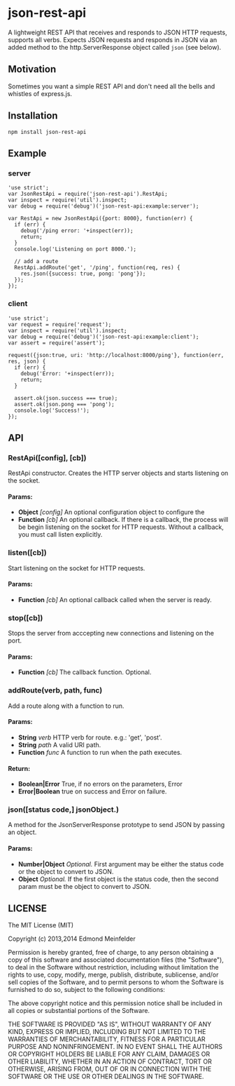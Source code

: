json-rest-api
=============
A lightweight REST API that receives and responds to JSON HTTP requests,
supports all verbs. Expects JSON requests and responds in JSON via an added
method to the http.ServerResponse object called `json` (see below).

## Motivation
Sometimes you want a simple REST API and don't need all the bells and whistles
of express.js.

## Installation

    npm install json-rest-api

## Example

### server

    'use strict';
    var JsonRestApi = require('json-rest-api').RestApi;
    var inspect = require('util').inspect;
    var debug = require('debug')('json-rest-api:example:server');

    var RestApi = new JsonRestApi({port: 8000}, function(err) {
      if (err) {
        debug('/ping error: '+inspect(err));
        return;
      }
      console.log('Listening on port 8000.');

      // add a route
      RestApi.addRoute('get', '/ping', function(req, res) {
        res.json({success: true, pong: 'pong'});
      });
    });

### client

    'use strict';
    var request = require('request');
    var inspect = require('util').inspect;
    var debug = require('debug')('json-rest-api:example:client');
    var assert = require('assert');

    request({json:true, uri: 'http://localhost:8000/ping'}, function(err, res, json) {
      if (err) {
        debug('Error: '+inspect(err));
        return;
      }

      assert.ok(json.success === true);
      assert.ok(json.pong === 'pong');
      console.log('Success!');
    });

## API

### RestApi([config], [cb])
RestApi constructor. Creates the HTTP server objects and starts listening on
the socket.

#### Params:
* **Object** *[config]* An optional configuration object to configure the
* **Function** *[cb]* An optional callback. If there is a callback, the process
  will be begin listening on the socket for HTTP requests. Without a callback,
  you must call listen explicitly.

### listen([cb])
Start listening on the socket for HTTP requests.

#### Params:
* **Function** *[cb]* An optional callback called when the server is ready.

### stop([cb])
Stops the server from acccepting new connections and listening on the port.

#### Params:
* **Function** *[cb]* The callback function. Optional.

### addRoute(verb, path, func)
Add a route along with a function to run.

#### Params:
* **String** *verb* HTTP verb for route. e.g.: 'get', 'post'.
* **String** *path* A valid URI path.
* **Function** *func* A function to run when the path executes.

#### Return:
* **Boolean|Error** True, if no errors on the parameters, Error
* **Error|Boolean** true on success and Error on failure.

### json([status code,] jsonObject.)
A method for the JsonServerResponse prototype to send JSON by passing an object.

#### Params:
* **Number|Object** *Optional.* First argument may be either the status code or
  the object to convert to JSON.
* **Object** *Optional.* If the first object is the status code, then the second
  param must be the object to convert to JSON.

## LICENSE

The MIT License (MIT)

Copyright (c) 2013,2014 Edmond Meinfelder

Permission is hereby granted, free of charge, to any person obtaining a copy of
this software and associated documentation files (the "Software"), to deal in
the Software without restriction, including without limitation the rights to
use, copy, modify, merge, publish, distribute, sublicense, and/or sell copies of
the Software, and to permit persons to whom the Software is furnished to do so,
subject to the following conditions:

The above copyright notice and this permission notice shall be included in all
copies or substantial portions of the Software.

THE SOFTWARE IS PROVIDED "AS IS", WITHOUT WARRANTY OF ANY KIND, EXPRESS OR
IMPLIED, INCLUDING BUT NOT LIMITED TO THE WARRANTIES OF MERCHANTABILITY, FITNESS
FOR A PARTICULAR PURPOSE AND NONINFRINGEMENT. IN NO EVENT SHALL THE AUTHORS OR
COPYRIGHT HOLDERS BE LIABLE FOR ANY CLAIM, DAMAGES OR OTHER LIABILITY, WHETHER
IN AN ACTION OF CONTRACT, TORT OR OTHERWISE, ARISING FROM, OUT OF OR IN
CONNECTION WITH THE SOFTWARE OR THE USE OR OTHER DEALINGS IN THE SOFTWARE.

